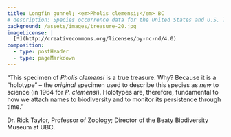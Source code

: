 ```yaml
---
title: Longfin gunnel; <em>Pholis clemensi;</em> BC
# description: Species occurrence data for the United States and U.S. Territories.
background: /assets/images/treasure-20.jpg
imageLicense: |
  [*](http://creativecommons.org/licenses/by-nc-nd/4.0)
composition:
  - type: postHeader
  - type: pageMarkdown
---
```


“This specimen of _Pholis clemensi_ is a true treasure. Why? Because it is a “holotype” – the _original_ specimen used to describe this species as _new_ to science (in 1964 for _P. clemensi_). Holotypes are, therefore, fundamental to how we attach names to biodiversity and to monitor its persistence through time.”

Dr. Rick Taylor, Professor of Zoology; Director of the Beaty Biodiversity Museum at UBC.